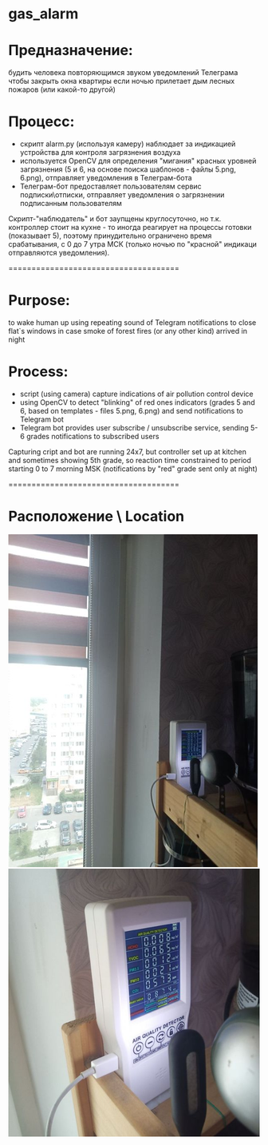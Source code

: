 # gas_alarm

# Предназначение: 
будить человека повторяющимся звуком уведомлений Телеграма чтобы закрыть окна квартиры если ночью прилетает дым лесных пожаров (или какой-то другой)

# Процесс:
- скрипт alarm.py (используя камеру) наблюдает за индикацией устройства для контроля загрязнения воздуха 
- используется OpenCV для определения "мигания" красных уровней загрязнения (5 и 6, на основе поиска шаблонов - файлы 5.png, 6.png), отправляет уведомления в Телеграм-бота
- Телеграм-бот предоставляет пользователям сервис подписки\отписки, отправляет уведомления о загрязнении подписанным пользователям

Скрипт-"наблюдатель" и бот заупщены круглосуточно, но т.к. контроллер стоит на кухне - то иногда реагирует на процессы готовки (показывает 5), поэтому принудительно ограничено время срабатывания, с 0 до 7 утра МСК (только ночью по "красной" индикаци отправляются уведомления). 

=====================================

# Purpose: 
to wake human up using repeating sound of Telegram notifications to close flat`s windows in case smoke of forest fires (or any other kind) arrived in night

# Process:
- script (using camera) capture indications of air pollution control device 
- using OpenCV to detect "blinking" of red ones indicators (grades 5 and 6, based on templates - files 5.png, 6.png) and send notifications to Telegram bot
- Telegram bot provides user subscribe / unsubscribe service, sending 5-6 grades notifications to subscribed users

Capturing cript and bot are running 24x7, but controller set up at kitchen and sometimes showing 5th grade, so reaction time constrained to period starting 0 to 7 morning MSK (notifications by "red" grade sent only at night)

=====================================

# Расположение \ Location

![](https://github.com/Wolfram-180/gas_alarm/blob/master/environment/wall1.jpg?raw=true)
![](https://github.com/Wolfram-180/gas_alarm/blob/master/environment/wall2.jpg?raw=true)


